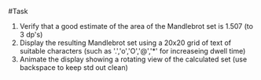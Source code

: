 #Task

1. Verify that a good estimate of the area of the Mandlebrot set is 1.507 (to 3 dp's)
2. Display the resulting Mandlebrot set using a 20x20 grid of text of suitable characters (such as '.','o','O','@','*' for increaseing dwell time)
3. Animate the display showing a rotating view of the calculated set (use backspace to keep std out clean)
